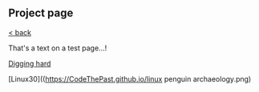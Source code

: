 ## Project page

[< back](https://codethepast.github.io/)

That's a text on a test page...!

[Digging hard](https://CodeThePast.github.io/RINT-76.jpg) 

[Linux30]((https://CodeThePast.github.io/linux penguin archaeology.png)
